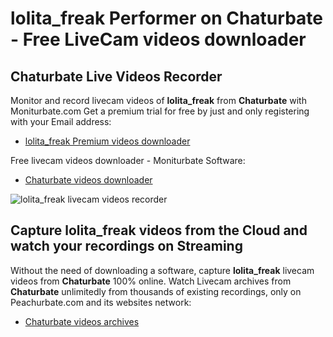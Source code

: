 # lolita_freak Performer on Chaturbate - Free LiveCam videos downloader

## Chaturbate Live Videos Recorder

Monitor and record livecam videos of **lolita_freak** from **Chaturbate** with Moniturbate.com
Get a premium trial for free by just and only registering with your Email address:
* [lolita_freak Premium videos downloader](https://moniturbate.com/request-demo-licence-key.html)

Free livecam videos downloader - Moniturbate Software:
* [Chaturbate videos downloader](https://moniturbate.com/moniturbate-download-software.html)

![lolita_freak livecam videos recorder](https://peachurnet.com/templates/moniturbate-software.png)


## Capture lolita_freak videos from the Cloud and watch your recordings on Streaming

Without the need of downloading a software, capture **lolita_freak** livecam videos from **Chaturbate** 100% online.
Watch Livecam archives from **Chaturbate** unlimitedly from thousands of existing recordings, only on Peachurbate.com and its websites network:
* [Chaturbate videos archives](https://peachurnet.com/)